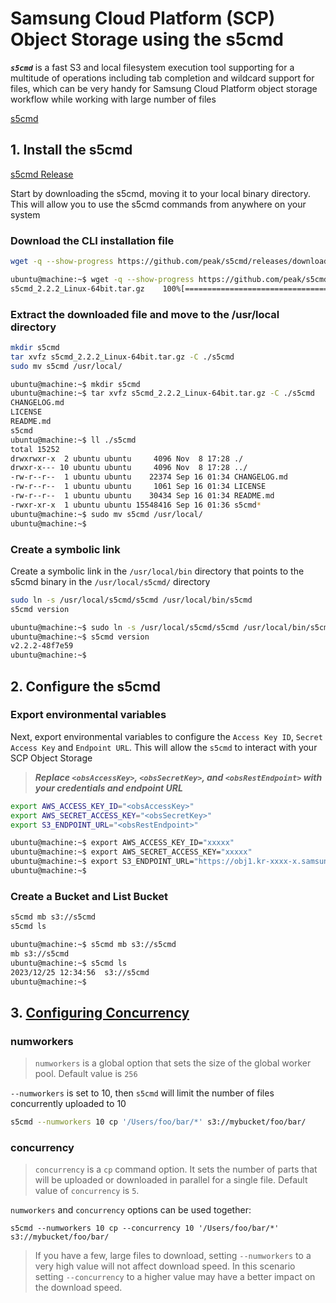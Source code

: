 # Samsung Cloud Platform (SCP) Object Storage using the s5cmd

***`s5cmd`*** is a fast S3 and local filesystem execution tool supporting for a multitude of operations including tab completion and wildcard support for files, which can be very handy for Samsung Cloud Platform object storage workflow while working with large number of files


[s5cmd](https://github.com/peak/s5cmd)

## 1. Install the s5cmd

[s5cmd Release](https://github.com/peak/s5cmd/releases)

Start by downloading the s5cmd, moving it to your local binary directory. This will allow you to use the s5cmd commands from anywhere on your system

### Download the CLI installation file

```sh
wget -q --show-progress https://github.com/peak/s5cmd/releases/download/v2.2.2/s5cmd_2.2.2_Linux-64bit.tar.gz
```

```sh
ubuntu@machine:~$ wget -q --show-progress https://github.com/peak/s5cmd/releases/download/v2.2.2/s5cmd_2.2.2_Linux-64bit.tar.gz
s5cmd_2.2.2_Linux-64bit.tar.gz    100%[==========================================================>]   4.60M  4.12MB/s    in 1.1s
```

### Extract the downloaded file and move to the /usr/local directory

```sh
mkdir s5cmd
tar xvfz s5cmd_2.2.2_Linux-64bit.tar.gz -C ./s5cmd
sudo mv s5cmd /usr/local/
```

```sh
ubuntu@machine:~$ mkdir s5cmd
ubuntu@machine:~$ tar xvfz s5cmd_2.2.2_Linux-64bit.tar.gz -C ./s5cmd
CHANGELOG.md
LICENSE
README.md
s5cmd
ubuntu@machine:~$ ll ./s5cmd
total 15252
drwxrwxr-x  2 ubuntu ubuntu     4096 Nov  8 17:28 ./
drwxr-x--- 10 ubuntu ubuntu     4096 Nov  8 17:28 ../
-rw-r--r--  1 ubuntu ubuntu    22374 Sep 16 01:34 CHANGELOG.md
-rw-r--r--  1 ubuntu ubuntu     1061 Sep 16 01:34 LICENSE
-rw-r--r--  1 ubuntu ubuntu    30434 Sep 16 01:34 README.md
-rwxr-xr-x  1 ubuntu ubuntu 15548416 Sep 16 01:36 s5cmd*
ubuntu@machine:~$ sudo mv s5cmd /usr/local/
ubuntu@machine:~$
```

### Create a symbolic link

Create a symbolic link in the `/usr/local/bin` directory that points to the s5cmd binary in the `/usr/local/s5cmd/` directory

```sh
sudo ln -s /usr/local/s5cmd/s5cmd /usr/local/bin/s5cmd
s5cmd version
```

```sh
ubuntu@machine:~$ sudo ln -s /usr/local/s5cmd/s5cmd /usr/local/bin/s5cmd
ubuntu@machine:~$ s5cmd version
v2.2.2-48f7e59
ubuntu@machine:~$
```

## 2. Configure the s5cmd

### Export environmental variables

Next, export environmental variables to configure the `Access Key ID`, `Secret Access Key` and `Endpoint URL`. This will allow the `s5cmd` to interact with your SCP Object Storage

>***Replace `<obsAccessKey>`, `<obsSecretKey>`, and `<obsRestEndpoint>` with your credentials and endpoint URL***

```sh
export AWS_ACCESS_KEY_ID="<obsAccessKey>"
export AWS_SECRET_ACCESS_KEY="<obsSecretKey>"
export S3_ENDPOINT_URL="<obsRestEndpoint>"
```

```sh
ubuntu@machine:~$ export AWS_ACCESS_KEY_ID="xxxxx"
ubuntu@machine:~$ export AWS_SECRET_ACCESS_KEY="xxxxx"
ubuntu@machine:~$ export S3_ENDPOINT_URL="https://obj1.kr-xxxx-x.samsungsdscloud.com:xxxx"
ubuntu@machine:~$
```

### Create a Bucket and List Bucket

```sh
s5cmd mb s3://s5cmd
s5cmd ls
```

```sh
ubuntu@machine:~$ s5cmd mb s3://s5cmd
mb s3://s5cmd
ubuntu@machine:~$ s5cmd ls
2023/12/25 12:34:56  s3://s5cmd
ubuntu@machine:~$
```

## 3. [Configuring Concurrency](https://github.com/peak/s5cmd/blob/master/README.md#configuring-concurrency)

### numworkers

> `numworkers` is a global option that sets the size of the global worker pool. Default value is `256`

`--numworkers` is set to 10, then `s5cmd` will limit the number of files concurrently uploaded to 10

```sh
s5cmd --numworkers 10 cp '/Users/foo/bar/*' s3://mybucket/foo/bar/
```

### concurrency

>`concurrency` is a `cp` command option. It sets the number of parts that will be uploaded or downloaded in parallel for a single file. Default value of `concurrency` is `5`.

`numworkers` and `concurrency` options can be used together:

```
s5cmd --numworkers 10 cp --concurrency 10 '/Users/foo/bar/*' s3://mybucket/foo/bar/
```

>If you have a few, large files to download, setting `--numworkers` to a very high value will not affect download speed. In this scenario setting `--concurrency` to a higher value may have a better impact on the download speed.
